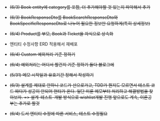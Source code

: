 - ~~(6/3) Book entity에 category를 포함, 더 추가해야할 것 있는지 파악해서 추가~~
- ~~(6/3) BookResponseDto를 BookSearchResponseDto와 BookSpecificResponseDto로 나누어 필요한 정보만 요청하게(특히 상세정보)~~
- ~~(6/4) Product를 부모, Book과 Ticket을 자식으로 상속화~~
- 엔티티 수정사항 ERD 적용해서 재배포
- ~~(6/4) Custom 예외처리 기준 정하기~~
- ~~(6/4) 예외처리는 어디서 할건지 기준 정하기 둘다 블로그에~~
- ~~(5/31) 메모 시작일과 유효기간 정해서 작성하기~~


- ~~(6/3) 설계를 제대로 안하니 코드가 산으로가고, TDD가 뭔지도 모르면서 테스트 코드 짜다가 성공이 안되어 현타가 온다. 일단 미룬 메모부터 처리하고 해결방법을 찾아보자.
=> 설계-테스트-개발 방식으로 wishlist개발 진행 앞으로도 계속, 이론공부는 추가로 할것~~
- ~~(6/4) 도서 엔티티 수정에 따른 서비스, 테스트 수정필요~~
